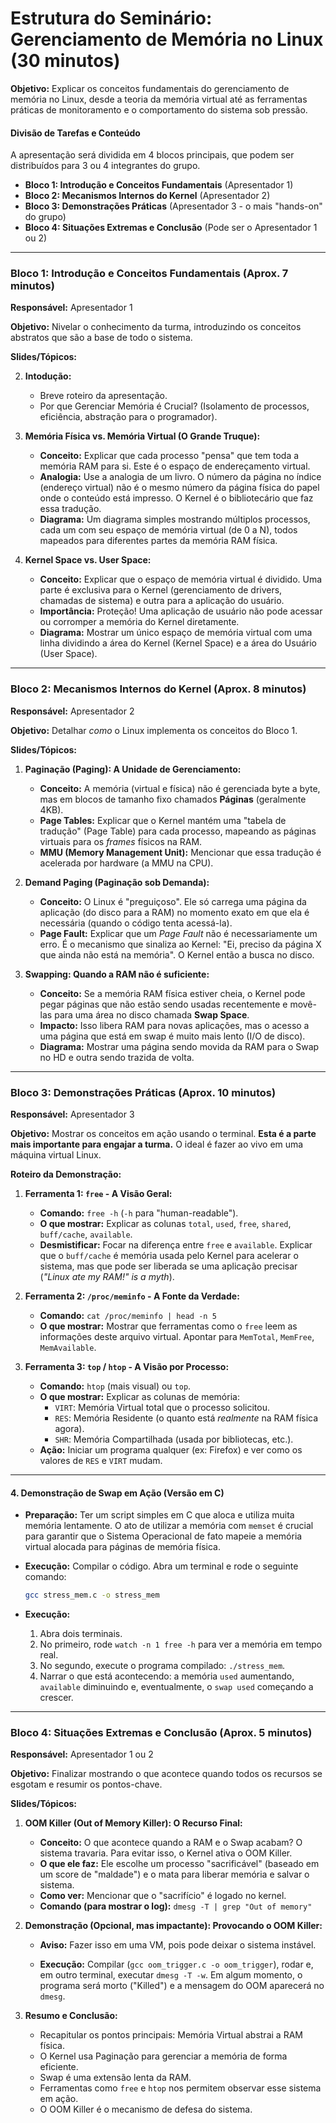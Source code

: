 # **Estrutura do Seminário: Gerenciamento de Memória no Linux (30 minutos)**

**Objetivo:** Explicar os conceitos fundamentais do gerenciamento de memória no Linux, desde a teoria da memória virtual até as ferramentas práticas de monitoramento e o comportamento do sistema sob pressão.

#### **Divisão de Tarefas e Conteúdo**

A apresentação será dividida em 4 blocos principais, que podem ser distribuídos para 3 ou 4 integrantes do grupo.

  * **Bloco 1: Introdução e Conceitos Fundamentais** (Apresentador 1)
  * **Bloco 2: Mecanismos Internos do Kernel** (Apresentador 2)
  * **Bloco 3: Demonstrações Práticas** (Apresentador 3 - o mais "hands-on" do grupo)
  * **Bloco 4: Situações Extremas e Conclusão** (Pode ser o Apresentador 1 ou 2)

-----

### **Bloco 1: Introdução e Conceitos Fundamentais (Aprox. 7 minutos)**

**Responsável:** Apresentador 1

**Objetivo:** Nivelar o conhecimento da turma, introduzindo os conceitos abstratos que são a base de todo o sistema.

**Slides/Tópicos:**

2.  **Intodução:**

      * Breve roteiro da apresentação.
      * Por que Gerenciar Memória é Crucial? (Isolamento de processos, eficiência, abstração para o programador).

3.  **Memória Física vs. Memória Virtual (O Grande Truque):**

      * **Conceito:** Explicar que cada processo "pensa" que tem toda a memória RAM para si. Este é o espaço de endereçamento virtual.
      * **Analogia:** Use a analogia de um livro. O número da página no índice (endereço virtual) não é o mesmo número da página física do papel onde o conteúdo está impresso. O Kernel é o bibliotecário que faz essa tradução.
      * **Diagrama:** Um diagrama simples mostrando múltiplos processos, cada um com seu espaço de memória virtual (de 0 a N), todos mapeados para diferentes partes da memória RAM física.

4.  **Kernel Space vs. User Space:**

      * **Conceito:** Explicar que o espaço de memória virtual é dividido. Uma parte é exclusiva para o Kernel (gerenciamento de drivers, chamadas de sistema) e outra para a aplicação do usuário.
      * **Importância:** Proteção\! Uma aplicação de usuário não pode acessar ou corromper a memória do Kernel diretamente.
      * **Diagrama:** Mostrar um único espaço de memória virtual com uma linha dividindo a área do Kernel (Kernel Space) e a área do Usuário (User Space).

-----

### **Bloco 2: Mecanismos Internos do Kernel (Aprox. 8 minutos)**

**Responsável:** Apresentador 2

**Objetivo:** Detalhar *como* o Linux implementa os conceitos do Bloco 1.

**Slides/Tópicos:**

1.  **Paginação (Paging): A Unidade de Gerenciamento:**

      * **Conceito:** A memória (virtual e física) não é gerenciada byte a byte, mas em blocos de tamanho fixo chamados **Páginas** (geralmente 4KB).
      * **Page Tables:** Explicar que o Kernel mantém uma "tabela de tradução" (Page Table) para cada processo, mapeando as páginas virtuais para os *frames* físicos na RAM.
      * **MMU (Memory Management Unit):** Mencionar que essa tradução é acelerada por hardware (a MMU na CPU).

2.  **Demand Paging (Paginação sob Demanda):**

      * **Conceito:** O Linux é "preguiçoso". Ele só carrega uma página da aplicação (do disco para a RAM) no momento exato em que ela é necessária (quando o código tenta acessá-la).
      * **Page Fault:** Explicar que um *Page Fault* não é necessariamente um erro. É o mecanismo que sinaliza ao Kernel: "Ei, preciso da página X que ainda não está na memória". O Kernel então a busca no disco.

3.  **Swapping: Quando a RAM não é suficiente:**

      * **Conceito:** Se a memória RAM física estiver cheia, o Kernel pode pegar páginas que não estão sendo usadas recentemente e movê-las para uma área no disco chamada **Swap Space**.
      * **Impacto:** Isso libera RAM para novas aplicações, mas o acesso a uma página que está em swap é muito mais lento (I/O de disco).
      * **Diagrama:** Mostrar uma página sendo movida da RAM para o Swap no HD e outra sendo trazida de volta.

-----

### **Bloco 3: Demonstrações Práticas (Aprox. 10 minutos)**

**Responsável:** Apresentador 3

**Objetivo:** Mostrar os conceitos em ação usando o terminal. **Esta é a parte mais importante para engajar a turma.** O ideal é fazer ao vivo em uma máquina virtual Linux.

**Roteiro da Demonstração:**

1.  **Ferramenta 1: `free` - A Visão Geral:**

      * **Comando:** `free -h` (`-h` para "human-readable").
      * **O que mostrar:** Explicar as colunas `total`, `used`, `free`, `shared`, `buff/cache`, `available`.
      * **Desmistificar:** Focar na diferença entre `free` e `available`. Explicar que o `buff/cache` é memória usada pelo Kernel para acelerar o sistema, mas que pode ser liberada se uma aplicação precisar (*"Linux ate my RAM\!" is a myth*).

2.  **Ferramenta 2: `/proc/meminfo` - A Fonte da Verdade:**

      * **Comando:** `cat /proc/meminfo | head -n 5`
      * **O que mostrar:** Mostrar que ferramentas como o `free` leem as informações deste arquivo virtual. Apontar para `MemTotal`, `MemFree`, `MemAvailable`.

3.  **Ferramenta 3: `top` / `htop` - A Visão por Processo:**

      * **Comando:** `htop` (mais visual) ou `top`.
      * **O que mostrar:** Explicar as colunas de memória:
          * `VIRT`: Memória Virtual total que o processo solicitou.
          * `RES`: Memória Residente (o quanto está *realmente* na RAM física agora).
          * `SHR`: Memória Compartilhada (usada por bibliotecas, etc.).
      * **Ação:** Iniciar um programa qualquer (ex: Firefox) e ver como os valores de `RES` e `VIRT` mudam.

-----

#### **4. Demonstração de Swap em Ação (Versão em C)**

  * **Preparação:** Ter um script simples em C que aloca e utiliza muita memória lentamente. O ato de utilizar a memória com `memset` é crucial para garantir que o Sistema Operacional de fato mapeie a memória virtual alocada para páginas de memória física.

  * **Execução:** Compilar o código. Abra um terminal e rode o seguinte comando:

    ```bash
    gcc stress_mem.c -o stress_mem
    ```

  * **Execução:**

    1.  Abra dois terminais.
    2.  No primeiro, rode `watch -n 1 free -h` para ver a memória em tempo real.
    3.  No segundo, execute o programa compilado: `./stress_mem`.
    4.  Narrar o que está acontecendo: a memória `used` aumentando, `available` diminuindo e, eventualmente, o `swap used` começando a crescer.
-----

### **Bloco 4: Situações Extremas e Conclusão (Aprox. 5 minutos)**

**Responsável:** Apresentador 1 ou 2

**Objetivo:** Finalizar mostrando o que acontece quando todos os recursos se esgotam e resumir os pontos-chave.

**Slides/Tópicos:**

1.  **OOM Killer (Out of Memory Killer): O Recurso Final:**

      * **Conceito:** O que acontece quando a RAM e o Swap acabam? O sistema travaria. Para evitar isso, o Kernel ativa o OOM Killer.
      * **O que ele faz:** Ele escolhe um processo "sacrificável" (baseado em um score de "maldade") e o mata para liberar memória e salvar o sistema.
      * **Como ver:** Mencionar que o "sacrifício" é logado no kernel.
      * **Comando (para mostrar o log):** `dmesg -T | grep "Out of memory"`

2.  **Demonstração (Opcional, mas impactante): Provocando o OOM Killer:**

      * **Aviso:** Fazer isso em uma VM, pois pode deixar o sistema instável.

      * **Execução:** Compilar (`gcc oom_trigger.c -o oom_trigger`), rodar e, em outro terminal, executar `dmesg -T -w`. Em algum momento, o programa será morto ("Killed") e a mensagem do OOM aparecerá no `dmesg`.

3.  **Resumo e Conclusão:**

      * Recapitular os pontos principais: Memória Virtual abstrai a RAM física.
      * O Kernel usa Paginação para gerenciar a memória de forma eficiente.
      * Swap é uma extensão lenta da RAM.
      * Ferramentas como `free` e `htop` nos permitem observar esse sistema em ação.
      * O OOM Killer é o mecanismo de defesa do sistema.
